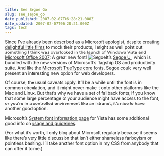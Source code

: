 ```yaml
---
title: See Segoe Go
slug: see_segoe_go
date_published: 2007-02-07T06:28:21.000Z
date_updated: 2007-02-07T06:28:21.000Z
tags: tech
---
```


Since I’ve already been described as a Microsoft apologist, despite creating [delightful little films](http://www.dashes.com/anil/2006/11/14/the_problem_is_) to mock their products, I might as well point out something I think was overlooked in the launch of Windows Vista and [Microsoft Office 2007](http://www.dashes.com/anil/2006/06/19/office_2007_is_): A great new font!
![Segoe](http://msdn.microsoft.com/library/en-us/UxGuide/UXGuide/Resources/WhatsNewInVista/images/fonts1.gif)It’s [Segoe UI](http://en.wikipedia.org/wiki/Segoe_UI), which is bundled with the new versions of Microsoft’s flagship OS and productivity suite. And like the [Microsoft TrueType core fonts](http://corefonts.sourceforge.net/), Segoe could very well present an interesting new option for web developers.

Of course, the usual caveats apply. It’ll be a while until the font is in common circulation, and it might never make it onto other platforms like the Mac and Linux. But that’s why we have a set of fallback fonts; If you know that some large percentage of your audience might have access to the font, or you’re in a controlled environment like an intranet, it’s nice to have another good option.

Microsoft’s [System font information page](http://msdn.microsoft.com/library/default.asp?url=/library/en-us/UxGuide/UXGuide/Resources/WhatsNewInVista/Fonts.asp) for Vista has some additional good info on [usage and guidelines](http://msdn.microsoft.com/library/default.asp?url=/library/en-us/UxGuide/UXGuide/Visuals/Fonts/Fonts.asp).

(For what it’s worth, I only blog about Microsoft regularly because it seems like there’s very little discussion that isn’t either shameless fanboyism or pointless bashing. I’ll take another font option in my CSS from anybody that can offer it to me.)
